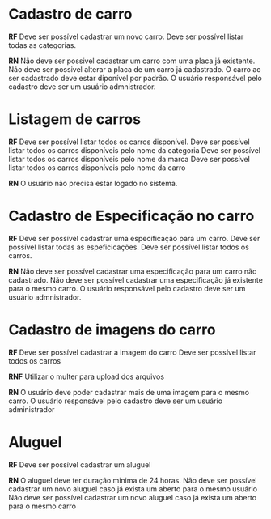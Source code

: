 # Cadastro de carro

**RF**
Deve ser possível cadastrar um novo carro.
Deve ser possível listar todas as categorias.

**RN**
Não deve ser possivel cadastrar um carro com uma placa já existente.
Não deve ser possivel alterar a placa de um carro já cadastrado.
O carro ao ser cadastrado deve estar diponível por padrão.
O usuário responsável pelo cadastro deve ser um usuário admnistrador.

# Listagem de carros

**RF**
Deve ser possível listar todos os carros disponível.
Deve ser possível listar todos os carros disponíveis pelo nome da categoria
Deve ser possível listar todos os carros disponíveis pelo nome da marca
Deve ser possível listar todos os carros disponíveis pelo nome da carro

**RN**
O usuário não precisa estar logado no sistema.


# Cadastro de Especificação no carro

**RF**
Deve ser possível cadastrar uma especificação para um carro.
Deve ser possível listar todas as espeficicações.
Deve ser possível listar todos os carros.

**RN**
Não deve ser possível cadastrar uma especificação para um carro não cadastrado.
Não deve ser possível cadastrar uma especificação já existente para o mesmo carro.
O usuário responsável pelo cadastro deve ser um usuário admnistrador.

# Cadastro de imagens do carro

**RF**
Deve ser possível cadastrar a imagem do carro
Deve ser possível listar todos os carros

**RNF**
Utilizar o multer para upload dos arquivos

**RN**
O usuário deve poder cadastrar mais de uma imagem para o mesmo carro.
O usuário responsável pelo cadastro deve ser um usuário administrador

# Aluguel

**RF**
Deve ser possível cadastrar um aluguel

**RN**
O aluguel deve ter duração minima de 24 horas.
Não deve ser possível cadastrar um novo aluguel caso já exista um aberto para o mesmo usuário
Não deve ser possível cadastrar um novo aluguel caso já exista um aberto para o mesmo carro


